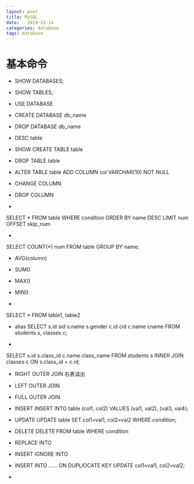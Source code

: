 ```yaml
---
layout: post
title: MySQL
date:   2019-12-14
categories: database
tags: database
---
```


# 基本命令

- SHOW DATABASES;
- SHOW TABLES;

- USE DATABASE

- CREATE DATABASE db_name
- DROP DATABASE db_name

- DESC table
- SHOW CREATE TABLE table
- DROP TABLE table

- ALTER TABLE table ADD COLUMN col VARCHAR(10) NOT NULL
- CHANGE COLUMN
- DROP COLUMN

- 
SELECT *
FROM table
WHERE condition
ORDER BY name DESC
LIMIT num OFFSET skip_num

- 
SELECT COUNT(*) num
FROM table
GROUP BY name;

- AVG(column)
- SUM()
- MAX()
- MIN()

- 
SELECT *
FROM table1, table2

- alias
SELECT
  s.id sid
  s.name
  s.gender
  c.id cid
  c.name cname
FROM students s, classes c;

- 
SELECT
  s.id
  s.class_id
  c.name class_name
FROM students s
INNER JOIN classes c
ON s.class_id = c.id;

- RIGHT OUTER JOIN 右表溢出
- LEFT OUTER JOIN
- FULL OUTER JOIN


- INSERT
INSERT INTO table (col1, col2) VALUES (val1, val2), (val3, val4);

- UPDATE
UPDATE table SET col1=val1, col2=val2 WHERE condition;

- DELETE
DELETE FROM table WHERE condition

- REPLACE INTO
- INSERT IGNORE INTO
- INSERT INTO ...... ON DUPLIOCATE KEY UPDATE col1=val1, col2=val2;
- 
